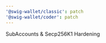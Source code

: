 ```yaml
---
'@swig-wallet/classic': patch
'@swig-wallet/coder': patch
---
```


SubAccounts & Secp256K1 Hardening
